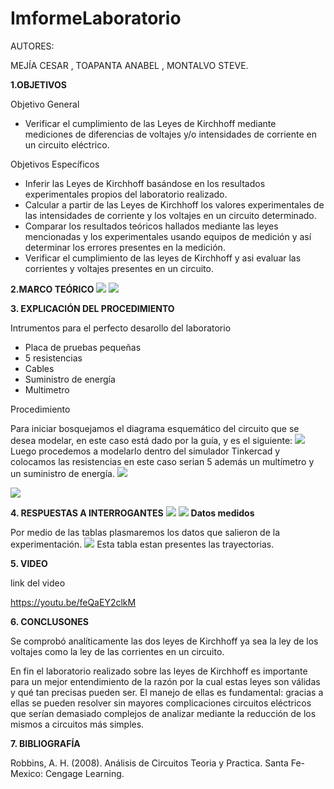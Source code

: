 # ImformeLaboratorio

AUTORES:

MEJÍA CESAR 
, TOAPANTA ANABEL , MONTALVO STEVE.

**1.OBJETIVOS** 

Objetivo General

* Verificar el cumplimiento de las Leyes de Kirchhoff mediante mediciones de 
  diferencias de voltajes y/o intensidades de corriente en un circuito eléctrico.


Objetivos Específicos

* Inferir las Leyes de Kirchhoff basándose en los resultados experimentales 
  propios del laboratorio realizado.
* Calcular a partir de las Leyes de Kirchhoff los valores experimentales de 
  las intensidades de corriente y los voltajes en un circuito determinado.
* Comparar los resultados teóricos hallados mediante las leyes mencionadas y 
  los experimentales usando equipos de medición y así determinar los errores 
  presentes en la medición.
* Verificar el cumplimiento de las leyes de Kirchhoff y asi evaluar las 
  corrientes y voltajes presentes en un circuito.

**2.MARCO TEÓRICO**
![](https://github.com/Anabeltoapanta/Laboratorio-1/blob/main/20210601_212435.jpg)
![](https://github.com/Anabeltoapanta/Laboratorio-1/blob/main/MARCOTEORICO.jpg)



**3. EXPLICACIÓN DEL PROCEDIMIENTO**

Intrumentos para el perfecto desarollo del laboratorio
* Placa de pruebas pequeñas
* 5 resistencias 
* Cables
* Suministro de energía
* Multimetro

Procedimiento

Para iniciar bosquejamos el diagrama esquemático del circuito que se desea modelar, en
este caso está dado por la guía, y es el siguiente:
![](https://github.com/Anabeltoapanta/Laboratorio-1/blob/main/20210602_101905.jpg)
Luego procedemos a modelarlo dentro del simulador Tinkercad y  colocamos las resistencias
en este caso serian 5 además un multímetro y un suministro de energía.
![](https://github.com/Anabeltoapanta/Laboratorio-1/blob/main/20210602_101832.jpg)

![](https://github.com/Anabeltoapanta/Laboratorio-1/blob/main/20210602_100617.jpg)

**4. RESPUESTAS A INTERROGANTES**
![](https://github.com/Anabeltoapanta/Laboratorio-1/blob/main/20210602_100408.jpg)
![](https://github.com/Anabeltoapanta/Laboratorio-1/blob/main/20210602_101148.jpg)
**Datos medidos**

Por medio de las tablas plasmaremos los datos que salieron de la experimentación.
![](https://github.com/Anabeltoapanta/Laboratorio-1/blob/main/1.png)
Esta tabla estan presentes las trayectorias.



**5. VIDEO**

link del video 


https://youtu.be/feQaEY2clkM

**6. CONCLUSONES**

 Se comprobó analíticamente las dos leyes de Kirchhoff ya sea la ley de los voltajes
 como la ley de las corrientes en un circuito.

 En fin el laboratorio realizado sobre las leyes de Kirchhoff es importante para un mejor 
 entendimiento de la razón por la cual estas leyes son válidas y qué tan precisas
 pueden ser. El manejo de ellas es fundamental: gracias a ellas se pueden resolver sin 
 mayores complicaciones circuitos eléctricos que serían demasiado complejos de analizar 
 mediante la reducción de los mismos a circuitos más simples. 
 
 

**7. BIBLIOGRAFÍA**

Robbins, A. H. (2008). Análisis de Circuitos Teoria y Practica. Santa Fe-Mexico: Cengage Learning.


